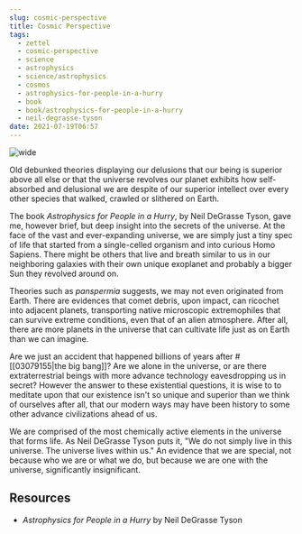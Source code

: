 ```yaml
---
slug: cosmic-perspective
title: Cosmic Perspective
tags:
  - zettel
  - cosmic-perspective
  - science
  - astrophysics
  - science/astrophysics
  - cosmos
  - astrophysics-for-people-in-a-hurry
  - book
  - book/astrophysics-for-people-in-a-hurry
  - neil-degrasse-tyson
date: 2021-07-19T06:57
---
```



![wide](https://cdn.pixabay.com/photo/2020/01/05/08/13/cosmos-4742520_1280.jpg "image from Pixabay (cc)")

Old debunked theories displaying our delusions that our being is superior above
all else or that the universe revolves our planet exhibits how self-absorbed and
delusional we are despite of our superior intellect over every other species
that walked, crawled or slithered on Earth.

The book _Astrophysics for People in a Hurry_, by Neil DeGrasse Tyson, gave me,
however brief, but deep insight into the secrets of the universe. At the face of
the vast and ever-expanding universe, we are simply just a tiny spec of life
that started from a single-celled organism and into curious Homo Sapiens. There
might be others that live and breath similar to us in our neighboring galaxies
with their own unique exoplanet and probably a bigger Sun they revolved around
on.

Theories such as _panspermia_ suggests, we may not even originated from Earth.
There are evidences that comet debris, upon impact, can ricochet into adjacent
planets, transporting native microscopic extremophiles that can survive extreme
conditions, even that of an alien atmosphere. After all, there are more planets
in the universe that can cultivate life just as on Earth than we can imagine.

Are we just an accident that happened billions of years after
#[[03079155|the big bang]]? Are we alone in the universe, or are there
extraterrestrial beings with more advance technology eavesdropping us in secret?
However the answer to these existential questions, it is wise to to meditate
upon that our existence isn't so unique and superior than we think of ourselves
after all, that our modern ways may have been history to some other advance
civilizations ahead of us.

We are comprised of the most chemically active elements in the universe that
forms life. As Neil DeGrasse Tyson puts it, "We do not simply live in this
universe. The universe lives within us." An evidence that we are special, not
because who we are or what we do, but because we are one with the universe,
significantly insignificant.

## Resources

- _Astrophysics for People in a Hurry_ by Neil DeGrasse Tyson


